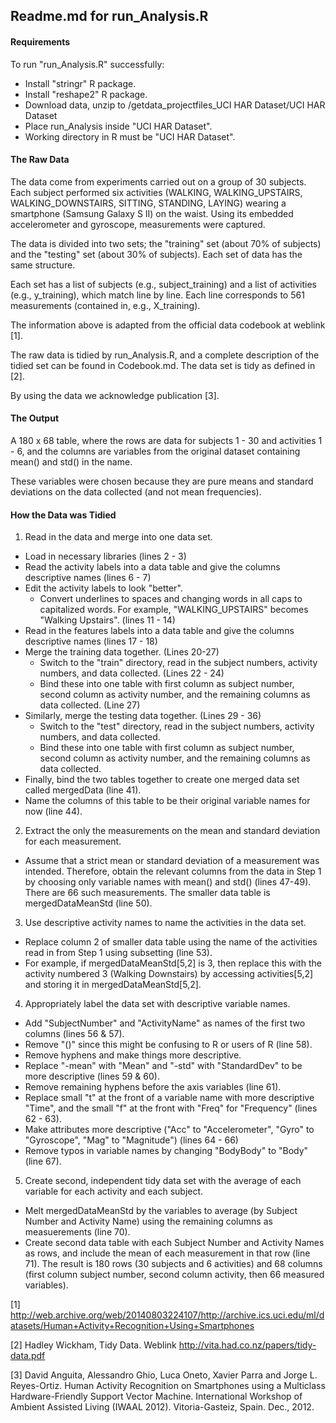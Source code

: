 ## Readme.md for run_Analysis.R

#### Requirements

To run "run_Analysis.R" successfully:

* Install "stringr" R package.
* Install "reshape2" R package.
* Download data, unzip to /getdata_projectfiles_UCI HAR Dataset/UCI HAR Dataset
* Place run_Analysis inside "UCI HAR Dataset".
* Working directory in R must be "UCI HAR Dataset".

#### The Raw Data

The data come from experiments carried out on a group of 30 subjects. Each subject performed six activities (WALKING, WALKING_UPSTAIRS, WALKING_DOWNSTAIRS, SITTING, STANDING, LAYING) wearing a smartphone (Samsung Galaxy S II) on the waist. Using its embedded accelerometer and gyroscope, measurements were captured. 

The data is divided into two sets; the "training" set (about 70% of subjects) and the "testing" set (about 30% of subjects).  Each set of data has the same structure.

Each set has a list of subjects (e.g., subject_training) and a list of activities (e.g., y_training), which match line by line. Each line corresponds to 561 measurements (contained in, e.g., X_training). 

The information above is adapted from the official data codebook at weblink [1]. 

The raw data is tidied by run_Analysis.R, and a complete description of the tidied set can be found in Codebook.md.  The data set is tidy as defined in [2].

By using the data we acknowledge publication [3].

#### The Output

A 180 x 68 table, where the rows are data for subjects 1 - 30 and activities 1 - 6, and the columns are variables from the original dataset containing mean() and std() in the name.

These variables were chosen because they are pure means and standard deviations on the data collected (and not mean frequencies).

#### How the Data was Tidied

1.  Read in the data and merge into one data set.
  - Load in necessary libraries (lines 2 - 3)
  - Read the activity labels into a data table and give the columns descriptive names (lines 6 - 7)
  - Edit the activity labels to look "better".  
    - Convert underlines to spaces and changing words in all caps to capitalized words. 
For example, "WALKING_UPSTAIRS" becomes "Walking Upstairs". (lines 11 - 14)
  - Read in the features labels into a data table and give the columns descriptive names (lines 17 - 18)
  - Merge the training data together. (Lines 20-27)
    - Switch to the "train" directory, read in the subject numbers, activity numbers, and data collected.  (Lines 22 - 24)
    - Bind these into one table with first column as subject number, second column as activity number, and the remaining columns as data collected. (Line 27)
  - Similarly, merge the testing data together. (Lines 29 - 36)
    - Switch to the "test" directory, read in the subject numbers, activity numbers, and data collected.  
    - Bind these into one table with first column as subject number, second column as activity number, and the remaining columns as data collected.
  - Finally, bind the two tables together to create one merged data set called mergedData (line 41). 
  - Name the columns of this table to be their original variable names for now (line 44).  
2.  Extract the only the measurements on the mean and standard deviation for each measurement.
  - Assume that a strict mean or standard deviation of a measurement was intended.  Therefore, obtain
the relevant columns from the data in Step 1 by choosing only variable names with mean() and std() (lines 47-49).
There are 66 such measurements. The smaller data table is mergedDataMeanStd (line 50).
3.  Use descriptive activity names to name the activities in the data set.
  - Replace column 2 of smaller data table using the name of the activities read in from Step 1 using subsetting (line 53). 
  - For example, if mergedDataMeanStd[5,2] is 3, then replace this with the activity numbered 3 
(Walking Downstairs) by accessing activities[5,2] and storing it in mergedDataMeanStd[5,2].
4.  Appropriately label the data set with descriptive variable names.
  - Add "SubjectNumber" and "ActivityName" as names of the first two columns (lines 56 & 57).
  - Remove "()" since this might be confusing to R or users of R (line 58).
  - Remove hyphens and make things more descriptive.
  - Replace "-mean" with "Mean" and "-std" with "StandardDev" to be more descriptive (lines 59 & 60).
  - Remove remaining hyphens before the axis variables (line 61).
  - Replace small "t" at the front of a variable name with more descriptive "Time", and the small "f" at the front with "Freq" for "Frequency" (lines 62 - 63).
  - Make attributes more descriptive ("Acc" to "Accelerometer", "Gyro" to "Gyroscope", "Mag" to "Magnitude") (lines 64 - 66)
  - Remove typos in variable names by changing "BodyBody" to "Body" (line 67). 
5.  Create second, independent tidy data set with the average of each variable for each activity and each subject.
  - Melt mergedDataMeanStd by the variables to average (by Subject Number and Activity Name) using the remaining columns as measuerements (line 70).
  - Create second data table with each Subject Number and Activity Names as rows, and include the mean of each measurement in that row (line 71). The result is 180 rows (30 subjects and 6 activities) and 68 columns (first column subject number, second column activity, then 66 measured variables).
  
[1] http://web.archive.org/web/20140803224107/http://archive.ics.uci.edu/ml/datasets/Human+Activity+Recognition+Using+Smartphones

[2] Hadley Wickham, Tidy Data.  Weblink http://vita.had.co.nz/papers/tidy-data.pdf

[3] David Anguita, Alessandro Ghio, Luca Oneto, Xavier Parra and Jorge L. Reyes-Ortiz.  Human Activity Recognition on Smartphones using a Multiclass Hardware-Friendly Support Vector Machine.  International Workshop of Ambient Assisted Living
(IWAAL 2012).  Vitoria-Gasteiz, Spain. Dec., 2012.
